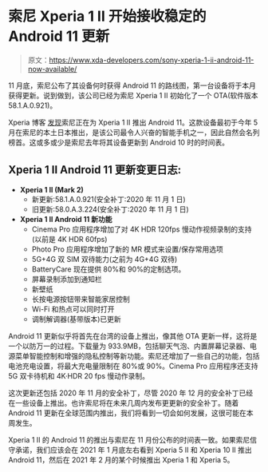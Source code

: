 # 索尼 Xperia 1 II 开始接收稳定的 Android 11 更新

> 原文：<https://www.xda-developers.com/sony-xperia-1-ii-android-11-now-available/>

11 月底，索尼公布了其设备何时获得 Android 11 的路线图，第一台设备将于本月获得更新。说到做到，该公司已经为索尼 Xperia 1 II 初始化了一个 OTA(软件版本 58.1.A.0.921)。

Xperia 博客 [发现](http://www.xperiablog.net/2020/12/14/android-11-update-starts-rolling-for-xperia-1-ii-58-1-a-0-921/)索尼正在为 Xperia 1 II 推出 Android 11。这款设备最初于今年 5 月在索尼的本土日本推出，是该公司最令人兴奋的智能手机之一，因此自然会名列榜首。这或多或少是索尼去年将其设备更新到 Android 10 时的时间表。

## Xperia 1 II Android 11 更新变更日志:

*   **Xperia 1 II (Mark 2)**
    *   新更新:58.1.A.0.921(安全补丁:2020 年 11 月 1 日)
    *   旧更新:58.0.A.3.224(安全补丁:2020 年 11 月 1 日)
*   **Xperia 1 II Android 11 新功能**
    *   Cinema Pro 应用程序增加了对 4K HDR 120fps 慢动作视频录制的支持(以前是 4K HDR 60fps)
    *   Photo Pro 应用程序增加了新的 MR 模式来设置/保存常用选项
    *   5G+4G 双 SIM 双待能力(之前为 4G+4G 双待)
    *   BatteryCare 现在提供 80%和 90%的定制选项。
    *   屏幕录制添加到通知栏
    *   新壁纸
    *   长按电源按钮带来智能家居控制
    *   Wi-Fi 和热点可以同时打开
    *   调制解调器(基带版本)已更新

Android 11 更新似乎将首先在台湾的设备上推出，像其他 OTA 更新一样，这将是一个以防万一的过程。下载量为 933.9MB，包括聊天气泡、内置屏幕记录器、电源菜单智能控制和增强的隐私控制等新功能。索尼还增加了一些自己的功能，包括电池充电设置，将最大充电量限制在 80%或 90%。Cinema Pro 应用程序还支持 5G 双卡待机和 4K·HDR 20 fps 慢动作录制。

这次更新还包括 2020 年 11 月的安全补丁，尽管 2020 年 12 月的安全补丁已经在一些设备上推出。也许索尼将在未来几周内发布更更新的安全补丁。随着 Android 11 更新在全球范围内推出，我们将看到一切会如何发展，这很可能在本周发生。

Xperia 1 II 的 Android 11 的推出与索尼在 11 月份公布的时间表一致。如果索尼信守承诺，我们应该会在 2021 年 1 月底左右看到 Xperia 5 II 和 Xperia 10 II 推出 Android 11，然后在 2021 年 2 月的某个时候推出 Xperia 1 和 Xperia 5。